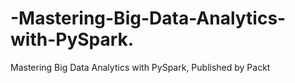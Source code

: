 # -Mastering-Big-Data-Analytics-with-PySpark.
 Mastering Big Data Analytics with PySpark, Published by Packt
